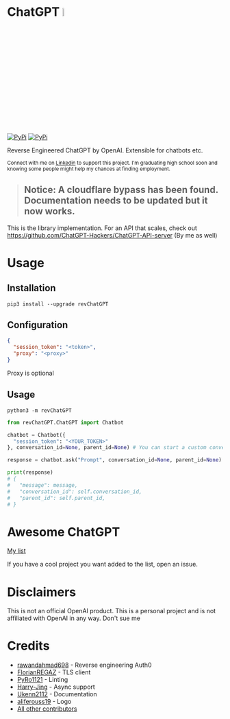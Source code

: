 # ChatGPT <img src="https://github.com/acheong08/ChatGPT/blob/main/logo.png?raw=true" width="7%"></img>

[![PyPi](https://img.shields.io/pypi/v/revChatGPT.svg)](https://pypi.python.org/pypi/revChatGPT)
[![PyPi](https://img.shields.io/pypi/dm/revChatGPT.svg)](https://pypi.python.org/pypi/revChatGPT)

Reverse Engineered ChatGPT by OpenAI. Extensible for chatbots etc.

<sup>Connect with me on [Linkedin](https://www.linkedin.com/in/acheong08/) to support this project. I'm graduating high school soon and knowing some people might help my chances at finding employment.</sup>

> ## Notice: A cloudflare bypass has been found. Documentation needs to be updated but it now works.

This is the library implementation. For an API that scales, check out https://github.com/ChatGPT-Hackers/ChatGPT-API-server (By me as well)

# Usage

## Installation

`pip3 install --upgrade revChatGPT`

## Configuration

```json
{
  "session_token": "<token>",
  "proxy": "<proxy>"
}
```

Proxy is optional

## Usage

`python3 -m revChatGPT`

```python
from revChatGPT.ChatGPT import Chatbot

chatbot = Chatbot({
  "session_token": "<YOUR_TOKEN>"
}, conversation_id=None, parent_id=None) # You can start a custom conversation

response = chatbot.ask("Prompt", conversation_id=None, parent_id=None) # You can specify custom conversation and parent ids. Otherwise it uses the saved conversation (yes. conversations are automatically saved)

print(response)
# {
#   "message": message,
#   "conversation_id": self.conversation_id,
#   "parent_id": self.parent_id,
# }
```

# Awesome ChatGPT

[My list](https://github.com/stars/acheong08/lists/awesome-chatgpt)

If you have a cool project you want added to the list, open an issue.

# Disclaimers

This is not an official OpenAI product. This is a personal project and is not affiliated with OpenAI in any way. Don't sue me

# Credits

- [rawandahmad698](https://github.com/rawandahmad698) - Reverse engineering Auth0
- [FlorianREGAZ](https://github.com/FlorianREGAZ) - TLS client
- [PyRo1121](https://github.com/PyRo1121) - Linting
- [Harry-Jing](https://github.com/Harry-Jing) - Async support
- [Ukenn2112](https://github.com/Ukenn2112) - Documentation
- [aliferouss19](https://github.com/aliferouss19) - Logo
- [All other contributors](https://github.com/acheong08/ChatGPT/graphs/contributors)
